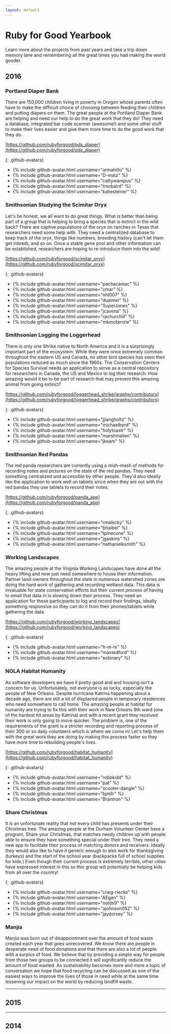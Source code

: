 ```yaml
---
layout: default
---
```


<!--
  Template for Project
    ## Title of the Project
    Description of the project and the organization the project is for.  If possible, mention the impact the project has had for the original organization or others who have begun using it.
    * List of team members on the project team
    * Member 1
    * Member 2
    * Member 3
    * etc.
  Instructions
    * Add or update your project on this page by submitting a pull request to the rubyforgood.org repository.
    * Pull down or fork the repository
    * Add the project information using the template above
    * Push and make a pull request
-->

# Ruby for Good Yearbook

Learn more about the projects from past years and take a trip down memory lane and remembering all the great times you had making the world gooder.

## 2016

### Portland Diaper Bank

There are 150,000 children living in poverty in Oregon whose parents often have to make the difficult choice of choosing between feeding their children and putting diapers on them. The great people at the Portland Diaper Bank are helping and need our help to do the great work that they do! They need a database, integrated bar code scanner (awesome!) and some other stuff to make their lives easier and give them more time to do the good work that they do.

[https://github.com/rubyforgood/pdx_diaper](https://github.com/rubyforgood/pdx_diaper)

{: .github-avatars}
- {% include github-avatar.html username="armahillo" %}
- {% include github-avatar.html username="D-matz" %}
- {% include github-avatar.html username="cattywampus" %}
- {% include github-avatar.html username="tmobaird" %}
- {% include github-avatar.html username="katiesteiner" %}

### Smithsonian Studying the Scimitar Oryx

Let's be honest, we all want to do great things. What is better than being part of a group that is helping to bring a species that is extinct in the wild back? There are captive populations of the oryx on ranches in Texas that researchers need some help with. They need a centralized database to keep track of the oryx, things like numbers, breeding history (can't let them get inbred), and so on. Once a stable gene pool and other information can be established, researchers are hoping to re-introduce them into the wild!

[https://github.com/rubyforgood/scimitar_oryx](https://github.com/rubyforgood/scimitar_oryx)

{: .github-avatars}
- {% include github-avatar.html username="pachacamac" %}
- {% include github-avatar.html username="cmar" %}
- {% include github-avatar.html username="nht007" %}
- {% include github-avatar.html username="duaimei" %}
- {% include github-avatar.html username="SuperJones" %}
- {% include github-avatar.html username="jcavena" %}
- {% include github-avatar.html username="rpchurchill" %}
- {% include github-avatar.html username="mkmckenzie" %}

### Smithsonian Logging the Loggerhead

There is only one Shrike native to North America and it is a surprisingly important part of the ecosystem. While they were once extremely common throughout the eastern US and Canada, no other bird species has seen their populations reduced as much since the 1960s. The Conservation Centers for Species Survival needs an application to serve as a central repository for researchers in Canada, the US and Mexico to log their research. How amazing would it be to be part of research that may prevent this amazing animal from going extinct?

[https://github.com/rubyforgood/loggerhead_shrike/graphs/contributors](https://github.com/rubyforgood/loggerhead_shrike/graphs/contributors)

{: .github-avatars}
- {% include github-avatar.html username="jjlangholtz" %}
- {% include github-avatar.html username="michaelbyrd" %}
- {% include github-avatar.html username="holytoastr" %}
- {% include github-avatar.html username="marshmalien" %}
- {% include github-avatar.html username="jkeam" %}


### Smithsonian Red Pandas

The red panda researchers are currently using a mish-mash of methods for recording notes and pictures on the state of the red pandas. They need something centralized and accessible by other people. They'd also ideally like the application to work well on tablets since when they are out with the red pandas they use tablets to record their notes.

[https://github.com/rubyforgood/panda_app](https://github.com/rubyforgood/panda_app)

{: .github-avatars}
- {% include github-avatar.html username="rmalecky" %}
- {% include github-avatar.html username="bhaibel" %}
- {% include github-avatar.html username="tpinecone" %}
- {% include github-avatar.html username="jgaskins" %}
- {% include github-avatar.html username="nathanielksmith" %}

### Working Landscapes

The amazing people at the Virginia Working Landscapes have done all the heavy lifting and now just need somewhere to house their information. Partner land-owners throughout the state in numerous watershed zones are doing the hard work of gathering and recording wetland data. This data is invaluable for state conservation efforts but their current process of having to email that data in is slowing down their process. They need an application for these participants to log and record their findings, ideally something responsive so they can do it from their phones/tablets while gathering the data.

[https://github.com/rubyforgood/working_landscapes](https://github.com/rubyforgood/working_landscapes)

{: .github-avatars}
- {% include github-avatar.html username="h-m-m" %}
- {% include github-avatar.html username="maxtedford" %}
- {% include github-avatar.html username="exbinary" %}

### NOLA Habitat Humanity

As software developers we have it pretty good and and housing isn't a concern for us. Unfortunately, not everyone is as lucky, especially the people of New Orleans. Despite hurricane Katrina happening about a decade ago, there are still a lot of displaced people in temporary residences who need somewhere to call home. The amazing people at habitat for humanity are trying to fix this with their work in New Orleans 9th ward (one of the hardest hit areas by Katrina) and with a recent grant they received their work is only going to move quicker. The problem is, one of the requirements of the grant is a stricter recording and reporting process of their 300 or so daily volunteers which is where we come in! Let's help them with the great work they are doing by making this process faster so they have more time to rebuilding people's lives.

[https://github.com/rubyforgood/habitat_humanity](https://github.com/rubyforgood/habitat_humanity)

{: .github-avatars}
- {% include github-avatar.html username="robbkidd" %}
- {% include github-avatar.html username="pat" %}
- {% include github-avatar.html username="scooter-dangle" %}
- {% include github-avatar.html username="bjmllr" %}
- {% include github-avatar.html username="Brantron" %}

### Share Christmas

It is an unfortunate reality that not every child has presents under their Christmas tree. The amazing people at the Durham Volunteer Center have a program, Share your Christmas, that matches needy children up with people able to ensure they have something special under their tree. They need a new app to facilitate their process of matching donors and receivers. Ideally they would also like to have it generic enough to also work for thanksgiving (turkeys) and the start of the school year (backpacks full of school supplies for kids.) Even though their current process is extremely terrible, other cities have expressed interest in this so this group will potentially be helping kids from all over the country!

{: .github-avatars}
- {% include github-avatar.html username="craig-riecke" %}
- {% include github-avatar.html username="AEgan" %}
- {% include github-avatar.html username="nolds9" %}
- {% include github-avatar.html username="ajohnson052" %}
- {% include github-avatar.html username="jaydorsey" %}


### Manjia

Manjia was born out of disappointment over the amount of food waste created each year that goes unrecovered. We know there are people in desperate need of food donations and that there are also a lot of people with a surplus of food. We believe that by providing a simple way for people from those two groups to be connected it will significantly reduce the amount of food wasted. As sustainability becomes more and more a topic of conversation we hope that food recycling can be discussed as one of the easiest ways to improve the lives of those in need while at the same time lessening our impact on the world by reducing landfill waste.

---

## 2015

<!-- Insert Projects -->

---

## 2014

<!-- Insert Projects -->
